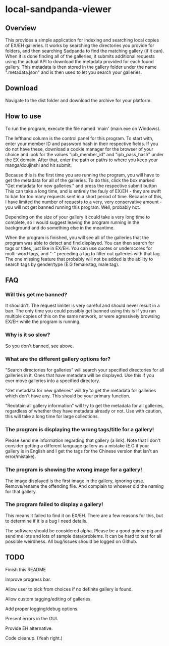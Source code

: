local-sandpanda-viewer
=====================
Overview
---------------------
This provides a simple application for indexing and searching local copies of
EX/EH galleries. It works by searching the directories you provide for folders,
and then searching Sadpanda to find the matching gallery (if it can).
When it is done finding all of the galleries, it submits additional requests
using the actual API to download the metadata provided for each found gallery.
This metadata is then stored in the gallery folder under the name
".metadata.json" and is then used to let you search your galleries.

Download
---------------------
Navigate to the dist folder and download the archive for your platform. 

How to use
---------------------
To run the program, execute the file named 'main' (main.exe on Windows).

The lefthand column is the control panel for this program.
To start with, enter your member ID and password hash in their respective
fields. If you do not have these, download a cookie manager for the browser
of your choice and look for the values "ipb_member_id" and "ipb_pass_hash"
under the EX domain. After that, enter the path or paths to where you keep your
manga/doujinshi and hit submit.

Because this is the first time you are running the program, you will have to
get the metadata for all of the galleries. To do this, click the box marked
"Get metadata for new galleries." and press the respective submit button This
can take a long time, and is entirely the fauly of EX/EH - they are swift to ban
for too many requests sent in a short period of time. Because of this, I have
limited the number of requests to a very, very conservative amount - you will
not get banned running this program. Well, probably not.

Depending on the size of your gallery it could take a very long time to
complete, so I would suggest leaving the program running in the background and
do something else in the meantime.

When the program is finished, you will see all of the galleries that the program
was able to detect and find displayed. You can then search for tags or titles,
just like in EX/EH. You can use quotes or underscores for multi-word tags, and
"-" preceding a tag to filter out galleries with that tag. The one missing
feature that probably will not be added is the ability to search tags by
gender/type (E.G female:tag, male:tag).

FAQ
---------------------
### Will this get me banned?

It shouldn't. The request limiter is very careful and should never result in a
ban. The only time you could possibly get banned using this is if you ran
multiple copies of this on the same network, or were agressively browsing EX/EH
while the program is running.


### Why is it so slow?

So you don't banned, see above.


### What are the different gallery options for?

"Search directories for galleries" will search your specified directories for
all galleries in it. Ones that have metadata will be displayed. Use this if you
ever move galleries into a specified directory.

"Get metadata for new galleries" will try to get the metadata for galleries
which don't have any. This should be your primary function.

"Reobtain all gallery information" will try to get the metadata for all
galleries, regardless of whether they have metadata already or not. Use with
caution, this will take a long time for large collections.


### The program is displaying the wrong tags/title for a gallery!

Please send me information regarding that gallery (a link). Note that I don't
consider getting a different language gallery as a mistake (E.G if your gallery
is in English and I get the tags for the Chinese version that isn't an
error/mistake).


### The program is showing the wrong image for a gallery!

The image displayed is the first image in the gallery, ignoring case.
Remove/rename the offending file. And complain to whoever did the naming for
that gallery.


### The program failed to display a gallery!

This means it failed to find it on EX/EH. There are a few reasons for this, but
to determine if it is a bug I need details.


The software should be considered alpha. Please be a good guinea pig and send me
lots and lots of sample data/problems. It can be hard to test for all possible
weirdness. All bug/issues should be logged on Github.


TODO
---------------------
Finish this README

Improve progress bar.

Allow user to pick from choices if no definite gallery is found.

Allow custom tagging/editing of galleries.

Add proper logging/debug options.

Present errors in the GUI.

Provide EH alternative.

Code cleanup. (Yeah right.)

